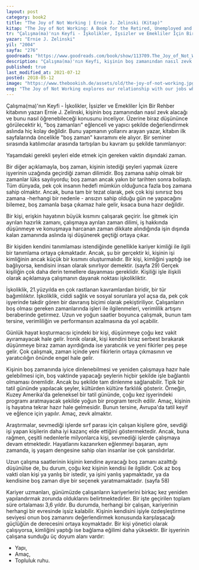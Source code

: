 ```yaml
---
layout: post  
category: book2  
title: "The Joy of Not Working | Ernie J. Zelinski (Kitap)"  
kitap: "The Joy of Not Working: A Book for the Retired, Unemployed and Overworked"  
tr: "Çalışma(ma)'nın Keyfi - İşkolikler, İşsizler ve Emekliler İçin Bir Rehber"  
yazar: "Ernie J. Zelinski"  
yil: "2004"  
sayfa: "276"  
goodreads: "https://www.goodreads.com/book/show/113709.The_Joy_of_Not_Working"
description: "Çalışma(ma)'nın Keyfi, kişinin boş zamanından nasıl zevk alacağı ve bunu nasıl öğrenebileceği konusunu inceliyor."
published: true
last_modified_at: 2021-07-12
posted: 2018-05-12
image: "https://www.thebookish.de/assets/old/the-joy-of-not-working.jpg"
eng: "The Joy of Not Working explores our relationship with our jobs while reminding us we are more than our jobs."
---
```


Çalışma(ma)'nın Keyfi - İşkolikler, İşsizler ve Emekliler İçin Bir Rehber kitabının yazarı Ernie J. Zelinski, kişinin boş zamanından nasıl zevk alacağı ve bunu nasıl öğrenebileceği konusunu inceliyor. Üzerine biraz düşününce görülecektir ki, "boş zamanları" eğlenceli ve yapıcı şekilde değerlendirmek aslında hiç kolay değildir. Bunu yapmanın yollarını arayan yazar, kitabın ilk sayfalarında öncelikle "boş zaman" kavramını ele alıyor. Bir seminer sırasında katılımcılar arasında tartışılan bu kavram şu şekilde tanımlanıyor:  
  
Yaşamdaki gerekli şeyleri elde etmek için gereken vaktin dışındaki zaman.  
  
Bir diğer açıklamayla, boş zaman, kişinin istediği şeyleri yapmak üzere işyerinin uzağında geçirdiği zaman dilimidir. Boş zamana sahip olmak bir zamanlar lüks sayılıyordu; boş zaman ancak yakın bir tarihten sonra bollaştı. Tüm dünyada, pek çok insanın hedefi mümkün olduğunca fazla boş zamana sahip olmaktır. Ancak, buna tam bir tezat olarak, pek çok kişi sınırsız boş zamana -herhangi bir nedenle - ansızın sahip olduğu gün ne yapacağını bilemez, boş zamanla başa çıkamaz hale gelir, kısaca buna hazır değildir.  
  
Bir kişi, erişkin hayatının büyük kısmını çalışarak geçirir. İse gitmek için ayrılan hazırlık zamanı, çalışmaya ayrılan zaman dilimi, iş hakkında düşünmeye ve konuşmaya harcanan zaman dikkate alındığında işin dışında kalan zamanında aslında işi düşünerek geçtiği ortaya çıkar.  
  
Bir kişiden kendini tanımlaması istendiğinde genellikle kariyer kimliği ile ilgili bir tanımlama ortaya çıkmaktadır. Ancak, şu bir gerçektir ki, kişinin işi kimliğinin ancak küçük bir kısmını oluşturmalıdır. Bir kişi, kimliğini yaptığı ise bağlıyorsa, kendisini insan olarak sınırlıyor demektir. (sayfa 29) Gerçek kişiliğin çok daha derin temellere dayanması gereklidir. Kişiliği işle ilişkili olarak açıklamaya çalışmanın dayanak noktası işkolikliktir.  
  
İşkoliklik, 21.yüzyılda en çok rastlanan kavramlardan biridir, bir tür bağımlılıktır. İşkoliklik, ciddi sağlık ve sosyal sorunlara yol açsa da, pek çok işyerinde takdir gören bir davranış biçimi olarak pekiştiriliyor. Çalışanların boş olması gereken zamanlarında işleri ile ilgilenmeleri, verimlilik artışını beraberinde getirmez. Uzun ve yoğun saatler boyunca çalışmak, bunun tam tersine, verimliliğin ve performansın azalmasına da yol açabilir.  
  
Günlük hayat koşturmacısı içindeki bir kişi, düşünmeye çoğu kez vakit ayıramayacak hale gelir. İronik olarak, kişi kendini biraz serbest bırakarak düşünmeye biraz zaman ayırdığında ise yaratıcılık ve yeni fikirler peş peşe gelir. Çok çalışmak, zaman içinde yeni fikirlerin ortaya çıkmasının ve yaratıcılığın önünde engel hale gelir.  
  
Kişinin boş zamanında iyice dinlenebilmesi ve yeniden çalışmaya hazır hale gelebilmesi için, boş vaktinde yapacağı şeylerin hiçbir şekilde işle bağlantılı olmaması önemlidir. Ancak bu şekilde tam dinlenme sağlanabilir. Tipik bir tatil gününde yapılacak şeyler, kültürden kültüre farklılık gösterir. Örneğin, Kuzey Amerika'da geleneksel bir tatil gününde, çoğu kez işyerindeki programı aratmayacak şekilde yoğun bir program tercih edilir. Amaç, kişinin iş hayatına tekrar hazır hale gelmesidir. Bunun tersine, Avrupa'da tatil keyif ve eğlence için yapılır. Amaç, zevk almaktır.  
  
Araştırmalar, sevmediği işlerde sırf parası için çalışan kişilere göre, sevdiği işi yapan kişilerin daha iyi kazanç elde ettiğini göstermektedir. Ancak, buna rağmen, çeşitli nedenlerle milyonlarca kişi, sevmediği işlerde çalışmaya devam etmektedir. Hayatlarını kazanırken eğlenmeyi başaran, aynı zamanda, iş yaşam dengesine sahip olan insanlar ise çok şanslıdırlar.  
  
Uzun çalışma saatlerinin kişinin kendine ayıracağı boş zamanı azalttığı düşünülse de, bu durum, çoğu kez kişinin kendisi ile ilgilidir. Çok az boş vakti olan kişi ya yanlış bir istedir, ya işini yanlış yapmaktadır, ya da kendisine boş zaman diye bir seçenek yaratmamaktadır. (sayfa 58)  
  
Kariyer uzmanları, günümüzde çalışanların kariyerlerini birkaç kez yeniden yapılandırmak zorunda olduklarını belirtmektedirler. Bir işte geçirilen toplam süre ortalaması 3,6 yıldır. Bu durumda, herhangi bir çalışan, kariyerinin herhangi bir evresinde işsiz kalabilir. Kişinin kendisini işiyle özdeşleştirme seviyesi onun boş zamanını değerlendirmek konusunda karşılaşacağı güçlüğün de derecesini ortaya koymaktadır. Bir kişi yönetici olarak çalışıyorsa, kimliğini yaptığı ise bağlama eğilimi daha yüksektir. Bir işyerinin çalışana sunduğu üç doyum alanı vardır:  
 - Yapı,  
- Amaç,  
- Topluluk ruhu.  
 
